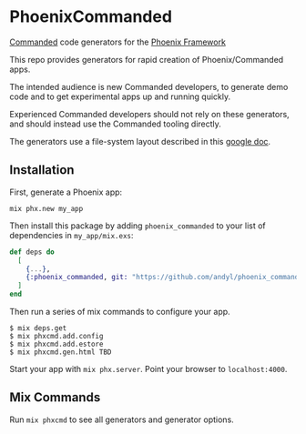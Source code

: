 # PhoenixCommanded

[Commanded][com] code generators for the [Phoenix Framework][phx]

This repo provides generators for rapid creation of Phoenix/Commanded apps.  

The intended audience is new Commanded developers, to generate demo code and to
get experimental apps up and running quickly.  

Experienced Commanded developers should not rely on these generators, and
should instead use the Commanded tooling directly.

The generators use a file-system layout described in this [google doc][doc]. 

[doc]: https://docs.google.com/document/d/1wks-6lO_MVguOYkETUDRg4tPxHvVgIPCPxObwUHvj14/edit
[com]: https://github.com/commanded/commanded
[phx]: https://phoenixframework.org

## Installation

First, generate a Phoenix app:

    mix phx.new my_app

Then install this package by adding `phoenix_commanded` to your list of
dependencies in `my_app/mix.exs`:

```elixir
def deps do
  [
    {...},
    {:phoenix_commanded, git: "https://github.com/andyl/phoenix_commanded"}
  ]
end
```

Then run a series of mix commands to configure your app.

```
$ mix deps.get
$ mix phxcmd.add.config
$ mix phxcmd.add.estore
$ mix phxcmd.gen.html TBD
```

Start your app with `mix phx.server`. Point your browser to `localhost:4000`.

## Mix Commands

Run `mix phxcmd` to see all generators and generator options.

